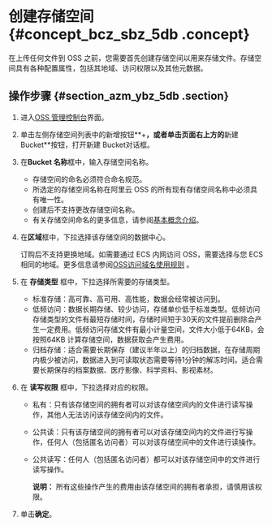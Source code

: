 # 创建存储空间 {#concept_bcz_sbz_5db .concept}

在上传任何文件到 OSS 之前，您需要首先创建存储空间以用来存储文件。存储空间具有各种配置属性，包括其地域、访问权限以及其他元数据。

## 操作步骤 {#section_azm_ybz_5db .section}

1.  进入[OSS 管理控制台](https://oss.console.aliyun.com/)界面。
2.  单击左侧存储空间列表中的新增按钮**+**，或者单击页面右上方的**新建 Bucket**按钮，打开新建 Bucket对话框。
3.  在**Bucket 名称**框中，输入存储空间名称。
    -   存储空间的命名必须符合命名规范。
    -   所选定的存储空间名称在阿里云 OSS 的所有现有存储空间名称中必须具有唯一性。
    -   创建后不支持更改存储空间名称。
    -   有关存储空间命名的更多信息，请参阅[基本概念介绍](../../../../cn.zh-CN/开发指南/基本概念介绍.md#)。
4.  在**区域**框中，下拉选择该存储空间的数据中心。

    订购后不支持更换地域。如需要通过 ECS 内网访问 OSS，需要选择与您 ECS 相同的地域。更多信息请参阅[OSS访问域名使用规则](../../../../cn.zh-CN/开发指南/访问与控制/OSS访问域名使用规则.md#) 。

5.  在 **存储类型** 框中，下拉选择所需要的存储类型。
    -   标准存储：高可靠、高可用、高性能，数据会经常被访问到。
    -   低频访问：数据长期存储、较少访问，存储单价低于标准类型。低频访问存储类型的文件有最短存储时间，存储时间短于30天的文件提前删除会产生一定费用。低频访问存储文件有最小计量空间，文件大小低于64KB，会按照64KB 计算存储空间，数据获取会产生费用。
    -   归档存储：适合需要长期保存（建议半年以上）的归档数据，在存储周期内极少被访问，数据进入到可读取状态需要等待1分钟的解冻时间。适合需要长期保存的档案数据、医疗影像、科学资料、影视素材。
6.  在 **读写权限** 框中，下拉选择对应的权限。
    -   私有：只有该存储空间的拥有者可以对该存储空间内的文件进行读写操作，其他人无法访问该存储空间内的文件。
    -   公共读：只有该存储空间的拥有者可以对该存储空间内的文件进行写操作，任何人（包括匿名访问者）可以对该存储空间中的文件进行读操作。
    -   公共读写：任何人（包括匿名访问者）都可以对该存储空间中的文件进行读写操作。

        **说明：** 所有这些操作产生的费用由该存储空间的拥有者承担，请慎用该权限。

7.  单击**确定**。

